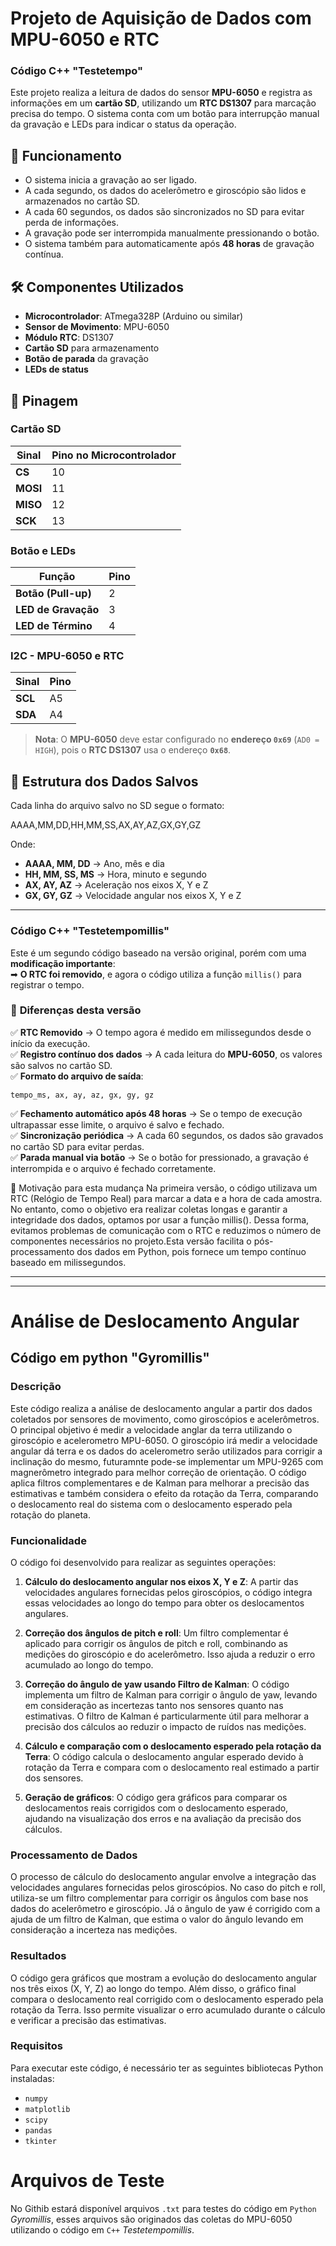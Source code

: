 # Projeto de Aquisição de Dados com MPU-6050 e RTC

### Código C++ "Testetempo"

Este projeto realiza a leitura de dados do sensor **MPU-6050** e registra as informações em um **cartão SD**, utilizando um **RTC DS1307** para marcação precisa do tempo. O sistema conta com um botão para interrupção manual da gravação e LEDs para indicar o status da operação.

## 🚀 **Funcionamento**
- O sistema inicia a gravação ao ser ligado.
- A cada segundo, os dados do acelerômetro e giroscópio são lidos e armazenados no cartão SD.
- A cada 60 segundos, os dados são sincronizados no SD para evitar perda de informações.
- A gravação pode ser interrompida manualmente pressionando o botão.
- O sistema também para automaticamente após **48 horas** de gravação contínua.

## 🛠 **Componentes Utilizados**
- **Microcontrolador**: ATmega328P (Arduino ou similar)
- **Sensor de Movimento**: MPU-6050
- **Módulo RTC**: DS1307
- **Cartão SD** para armazenamento
- **Botão de parada** da gravação
- **LEDs de status**

## 🔌 **Pinagem**
### **Cartão SD**
| Sinal  | Pino no Microcontrolador |
|--------|-------------------------|
| **CS**  | 10 |
| **MOSI** | 11 |
| **MISO** | 12 |
| **SCK**  | 13 |

### **Botão e LEDs**
| Função  | Pino |
|---------|------|
| **Botão (Pull-up)** | 2 |
| **LED de Gravação** | 3 |
| **LED de Término** | 4 |

### **I2C - MPU-6050 e RTC**
| Sinal | Pino |
|-------|------|
| **SCL** | A5 |
| **SDA** | A4 |

> **Nota**: O **MPU-6050** deve estar configurado no **endereço `0x69`** (`AD0 = HIGH`), pois o **RTC DS1307** usa o endereço **`0x68`**.

## 📂 **Estrutura dos Dados Salvos**
Cada linha do arquivo salvo no SD segue o formato:

AAAA,MM,DD,HH,MM,SS,AX,AY,AZ,GX,GY,GZ

Onde:
- **AAAA, MM, DD** → Ano, mês e dia
- **HH, MM, SS, MS** → Hora, minuto e segundo
- **AX, AY, AZ** → Aceleração nos eixos X, Y e Z
- **GX, GY, GZ** → Velocidade angular nos eixos X, Y e Z
---
### Código C++ "Testetempomillis"

Este é um segundo código baseado na versão original, porém com uma **modificação importante**:  
➡ **O RTC foi removido**, e agora o código utiliza a função `millis()` para registrar o tempo.  

### 🔧 **Diferenças desta versão**  
✅ **RTC Removido** → O tempo agora é medido em milissegundos desde o início da execução.  
✅ **Registro contínuo dos dados** → A cada leitura do **MPU-6050**, os valores são salvos no cartão SD.  
✅ **Formato do arquivo de saída**:
```csv
tempo_ms, ax, ay, az, gx, gy, gz
````
✅ **Fechamento automático após 48 horas** → Se o tempo de execução ultrapassar esse limite, o arquivo é salvo e fechado.  
✅ **Sincronização periódica** → A cada 60 segundos, os dados são gravados no cartão SD para evitar perdas.  
✅ **Parada manual via botão** → Se o botão for pressionado, a gravação é interrompida e o arquivo é fechado corretamente.  

📜 Motivação para esta mudança
Na primeira versão, o código utilizava um RTC (Relógio de Tempo Real) para marcar a data e a hora de cada amostra. No entanto, como o objetivo era realizar coletas longas e garantir a integridade dos dados, optamos por usar a função millis(). Dessa forma, evitamos problemas de comunicação com o RTC e reduzimos o número de componentes necessários no projeto.Esta versão facilita o pós-processamento dos dados em Python, pois fornece um tempo contínuo baseado em milissegundos.



---
---

# Análise de Deslocamento Angular

## Código em python "Gyromillis"

### Descrição

Este código realiza a análise de deslocamento angular a partir dos dados coletados por sensores de movimento, como giroscópios e acelerômetros. O principal objetivo é medir a velocidade anglar da terra utilizando o giroscópio e acelerometro MPU-6050. O giroscópio irá medir a velocidade angular dá terra e os dados do acelerometro serão utilizados para corrigir a inclinação do mesmo, futuramnte pode-se implementar um MPU-9265 com magnerômetro integrado para melhor correção de orientação. O código aplica filtros complementares e de Kalman para melhorar a precisão das estimativas e também considera o efeito da rotação da Terra, comparando o deslocamento real do sistema com o deslocamento esperado pela rotação do planeta.

### Funcionalidade

O código foi desenvolvido para realizar as seguintes operações:

1. **Cálculo do deslocamento angular nos eixos X, Y e Z**: A partir das velocidades angulares fornecidas pelos giroscópios, o código integra essas velocidades ao longo do tempo para obter os deslocamentos angulares.
  
2. **Correção dos ângulos de pitch e roll**: Um filtro complementar é aplicado para corrigir os ângulos de pitch e roll, combinando as medições do giroscópio e do acelerômetro. Isso ajuda a reduzir o erro acumulado ao longo do tempo.

3. **Correção do ângulo de yaw usando Filtro de Kalman**: O código implementa um filtro de Kalman para corrigir o ângulo de yaw, levando em consideração as incertezas tanto nos sensores quanto nas estimativas. O filtro de Kalman é particularmente útil para melhorar a precisão dos cálculos ao reduzir o impacto de ruídos nas medições.

4. **Cálculo e comparação com o deslocamento esperado pela rotação da Terra**: O código calcula o deslocamento angular esperado devido à rotação da Terra e compara com o deslocamento real estimado a partir dos sensores.

5. **Geração de gráficos**: O código gera gráficos para comparar os deslocamentos reais corrigidos com o deslocamento esperado, ajudando na visualização dos erros e na avaliação da precisão dos cálculos.

### Processamento de Dados

O processo de cálculo do deslocamento angular envolve a integração das velocidades angulares fornecidas pelos giroscópios. No caso do pitch e roll, utiliza-se um filtro complementar para corrigir os ângulos com base nos dados do acelerômetro e giroscópio. Já o ângulo de yaw é corrigido com a ajuda de um filtro de Kalman, que estima o valor do ângulo levando em consideração a incerteza nas medições.

### Resultados

O código gera gráficos que mostram a evolução do deslocamento angular nos três eixos (X, Y, Z) ao longo do tempo. Além disso, o gráfico final compara o deslocamento real corrigido com o deslocamento esperado pela rotação da Terra. Isso permite visualizar o erro acumulado durante o cálculo e verificar a precisão das estimativas.

### Requisitos

Para executar este código, é necessário ter as seguintes bibliotecas Python instaladas:

- `numpy`
- `matplotlib`
- `scipy`
- `pandas`
- `tkinter`

# Arquivos de Teste

No Githib estará disponível arquivos ``.txt`` para testes do código em ``Python`` *Gyromillis*, esses arquivos são originados das coletas do MPU-6050 utilizando o código em ``C++`` *Testetempomillis*.
